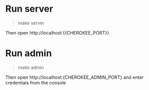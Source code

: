 # Run server

> make server

Then open http://localhost:{{CHEROKEE_PORT}}

# Run admin

> make admin

Then open http://localhost:{CHEROKEE_ADMIN_PORT} and enter credentials from the console